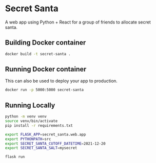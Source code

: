 # Secret Santa

A web app using Python + React for a group of friends to allocate secret santa.

## Building Docker container

```sh
docker build -t secret-santa .
```

## Running Docker container

This can also be used to deploy your app to production.

```sh
docker run -p 5000:5000 secret-santa
```

## Running Locally

```sh
python -m venv venv
source venv/bin/activate
pip install -r requirements.txt

export FLASK_APP=secret_santa.web.app
export PYTHONPATH=src
export SECRET_SANTA_CUTOFF_DATETIME=2021-12-20
export SECRET_SANTA_SALT=mysecret

flask run
```
